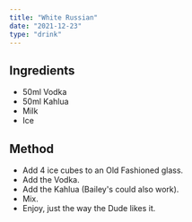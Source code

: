 ```yaml
---
title: "White Russian"
date: "2021-12-23"
type: "drink"
---
```


## Ingredients

- 50ml Vodka
- 50ml Kahlua
- Milk
- Ice

## Method

- Add 4 ice cubes to an Old Fashioned glass.
- Add the Vodka.
- Add the Kahlua (Bailey's could also work).
- Mix.
- Enjoy, just the way the Dude likes it.
